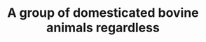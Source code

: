 ---
title: A group of domesticated bovine animals regardless 
longTitle: 'A group of domesticated bovine animals, regardless of sex or age, kept for the production of milk, meat, hides, and as draft animals.'
tags:
- gccommon
scopeNote:
- "[[Cattle]]"
---